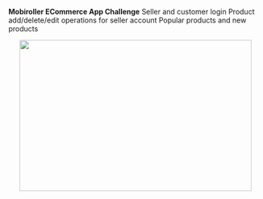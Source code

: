  **Mobiroller ECommerce App Challenge**
 Seller and customer login
 Product add/delete/edit operations for seller account
 Popular products and new products 
 <p align="center">
  <img width="460" height="300" src="https://www.hizliresim.com/8elto1i">
</p>
